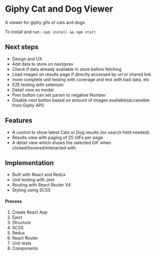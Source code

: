 # Giphy Cat and Dog Viewer

A viewer for giphy gifs of cats and dogs

To install and run - `npm install && npm start`

## Next steps

* Design and UX
* Add data to store on next/prev
* Check if data already available in store before fetching
* Load images on results page if directly accessed by url or shared link
* more complete unit testing with coverage and test with bad data, etc
* E2E testing with selenium
* Detail view as modal
* Prev button can set param to negative Number
* Disable next button based on amount of images available(accessible from Giphy API)

## Features

* A control to show latest Cats or Dog results (no search field needed).
* Results view with paging of 25 GIFs per page.
* A detail view which shows the selected GIF when clicked/hovered/interacted with.

## Implementation

* Built with React and Redux
* Unit testing with Jest
* Routing with React Router V4
* Styling using SCSS

#### Process

1. Create React App
2. Eject
3. Structure
4. SCSS
5. Redux
6. React Router
7. Unit tests
8. Components
